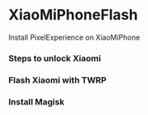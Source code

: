 # XiaoMiPhoneFlash

Install PixelExperience on XiaoMiPhone

### Steps to unlock Xiaomi

### Flash Xiaomi with TWRP

### Install Magisk
